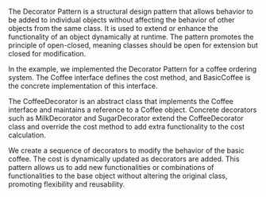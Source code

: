The Decorator Pattern is a structural design pattern that allows behavior to be added to individual objects without affecting the behavior of other objects from the same class. It is used to extend or enhance the functionality of an object dynamically at runtime. The pattern promotes the principle of open-closed, meaning classes should be open for extension but closed for modification.

In the example, we implemented the Decorator Pattern for a coffee ordering system. The Coffee interface defines the cost method, and BasicCoffee is the concrete implementation of this interface.

The CoffeeDecorator is an abstract class that implements the Coffee interface and maintains a reference to a Coffee object. Concrete decorators such as MilkDecorator and SugarDecorator extend the CoffeeDecorator class and override the cost method to add extra functionality to the cost calculation.

We create a sequence of decorators to modify the behavior of the basic coffee. The cost is dynamically updated as decorators are added. This pattern allows us to add new functionalities or combinations of functionalities to the base object without altering the original class, promoting flexibility and reusability.